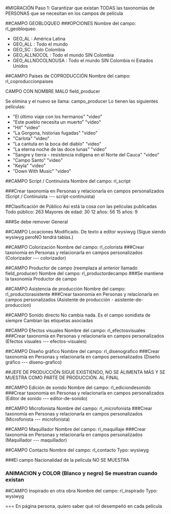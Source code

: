 #MIGRACIÓN
Paso 1: Garantizar que existan TODAS las taxonomías de PERSONAS que se necesitan en los campos de película

##CAMPO GEOBLOQUEO
###OPCIONES
Nombre del campo: rl_geobloqueo

- GEO_AL : América Latina
- GEO_ALL : Todo el mundo
- GEO_SC : Solo Colombia
- GEO_ALLNOCOL : Todo el mundo SIN Colombia
- GEO_ALLNOCOLNOUSA : Todo el mundo SIN Colombia ni Estados Unidos

##CAMPO Países de COPRODUCCIÓN
Nombre del campo: rl_coproduccionpaises

CAMPO CON NOMBRE MALO
field_producer

Se elimina y el nuevo se llama: campo_producer
Lo tienen las siguientes películas:

- "El último viaje con los hermanos" "video"
- "Este pueblo necesita un muerto" "video"
- "Hit" "video"
- "La Gorgona, historias fugadas" "video"
- "Carlota" "video"
- "La cantuta en la boca del diablo" "video"
- "La eterna noche de las doce lunas" "video"
- "Sangre y tierra - resistencia indígena en el Norte del Cauca" "video"
- "Campo Santo" "video"
- "Keyla" "video"
- "Down With Music" "video"

##CAMPO Script / Continuista
Nombre del campo: rl_script

###Crear taxonomía en Personas y relacionarla en campos personalizados
(Script / Continuista --- script-continuista)

##Clasificación de Público
Así está la cosa con las películas publicadas
Todo público: 263
Mayores de edad: 30
12 años: 56
15 años: 9

###Se debe remover General

##CAMPO Locaciones
Modificado. De texto a editor wysiwyg
(Sigue siendo wysiwyg peroNO tendrá tablas.)

##CAMPO Colorización
Nombre del campo: rl_colorista
###Crear taxonomía en Personas y relacionarla en campos personalizados
(Colorizador --- colorizador)

##CAMPO Productor de campo
(reemplaza al anterior llamado field_producer)
Nombre del campo: rl_productordecampo
###Se mantiene la taxonomía Productor de campo

##CAMPO Asistencia de producción
Nombre del campo: rl_productorasistente
###Crear taxonomía en Personas y relacionarla en campos personalizados
(Asistente de producción - asistente-de-produccion)

##CAMPO Sonido directo
No cambia nada. Es el campo sonidista de siempre
Cambian las etiquetas asociadas

##CAMPO Efectos visuales
Nombre del campo: rl_efectosvisuales
###Crear taxonomía en Personas y relacionarla en campos personalizados
(Efectos visuales --- efectos-visuales)

##CAMPO Diseño gráfico
Nombre del campo: rl_disenografico
###Crear taxonomía en Personas y relacionarla en campos personalizados
(Diseño gráfico --- diseno-grafico)

##JEFE DE PRODUCCIÓN SIGUE EXISTIENDO, NO SE ALIMENTA MÁS Y SE MUESTRA COMO PARTE DE PRODUCCIÓN. AL FINAL

##CAMPO Edición de sonido
Nombre del campo: rl_ediciondesonido
###Crear taxonomía en Personas y relacionarla en campos personalizados
(Editor de sonido --- editor-de-sonido)

##CAMPO Microfonista
Nombre del campo: rl_microfonista
###Crear taxonomía en Personas y relacionarla en campos personalizados
(Microfonista --- microfonista)

##CAMPO Maquillador
Nombre del campo: rl_maquillaje
###Crear taxonomía en Personas y relacionarla en campos personalizados
(Maquillador --- maquillador)

##CAMPO Contacto
Nombre del campo: rl_contacto
Typo: wysiwyg

###El campo Nacionalidad de la película NO SE MUESTRA

### ANIMACION y COLOR (Blanco y negro) Se muestran cuando existan

##CAMPO Inspirado en otra obra
Nombre del campo: rl_inspirado
Typo: wysiwyg

===
En página persona, quiero saber qué rol desempeñó en cada película
